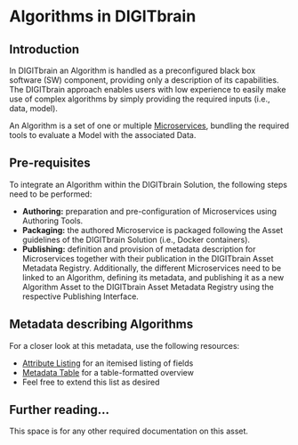 # Algorithms in DIGITbrain

## Introduction

In DIGITbrain an Algorithm is handled as a preconfigured black box
software (SW) component, providing only a description of its capabilities.
The DIGITbrain approach enables users with low experience to easily make
use of complex algorithms by simply providing the required inputs
(i.e., data, model).

An Algorithm is a set of one or multiple [Microservices](microservice.md),
bundling the required tools to evaluate a Model with the associated Data.

## Pre-requisites

To integrate an Algorithm within the DIGITbrain Solution, the following steps need to be performed:
- **Authoring:** preparation and pre-configuration of Microservices using Authoring Tools.
- **Packaging:** the authored Microservice is packaged following the Asset guidelines of the DIGITbrain Solution (i.e., Docker containers).
- **Publishing:** definition and provision of metadata description for Microservices together with their publication in the DIGITbrain Asset Metadata Registry. Additionally, the different Microservices need to be linked to an Algorithm, defining its metadata, and publishing it as a new Algorithm Asset to the DIGITbrain Asset Metadata Registry using the respective Publishing Interface.

## Metadata describing Algorithms

For a closer look at this metadata, use the following resources:

- [Attribute Listing](attributes/algorithm.md) for an itemised listing of fields
- [Metadata Table](tables/algorithm.md) for a table-formatted overview
- Feel free to extend this list as desired

## Further reading...

This space is for any other required documentation on this asset.